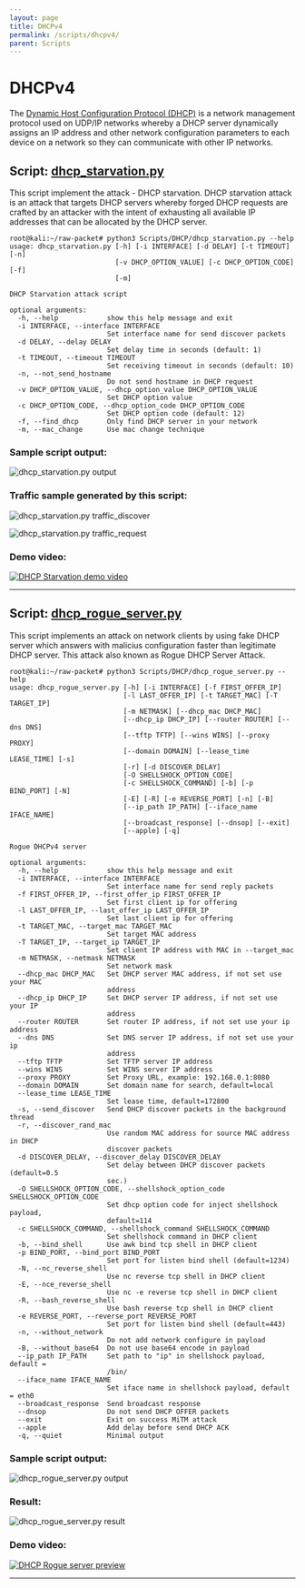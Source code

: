 ```yaml
---
layout: page
title: DHCPv4
permalink: /scripts/dhcpv4/
parent: Scripts
---
```


# DHCPv4

The [Dynamic Host Configuration Protocol (DHCP)](https://en.wikipedia.org/wiki/Dynamic_Host_Configuration_Protocol) is a network management protocol used on UDP/IP networks whereby a DHCP server dynamically assigns an IP address and other network configuration parameters to each device on a network so they can communicate with other IP networks.

## Script: [dhcp_starvation.py](https://github.com/raw-packet/raw-packet/blob/master/Scripts/DHCP/dhcp_starvation.py)

This script implement the attack - DHCP starvation.
DHCP starvation attack is an attack that targets DHCP servers whereby forged DHCP requests are crafted by an attacker with the intent of exhausting all available IP addresses that can be allocated by the DHCP server.

```
root@kali:~/raw-packet# python3 Scripts/DHCP/dhcp_starvation.py --help
usage: dhcp_starvation.py [-h] [-i INTERFACE] [-d DELAY] [-t TIMEOUT] [-n]
                          [-v DHCP_OPTION_VALUE] [-c DHCP_OPTION_CODE] [-f]
                          [-m]

DHCP Starvation attack script

optional arguments:
  -h, --help            show this help message and exit
  -i INTERFACE, --interface INTERFACE
                        Set interface name for send discover packets
  -d DELAY, --delay DELAY
                        Set delay time in seconds (default: 1)
  -t TIMEOUT, --timeout TIMEOUT
                        Set receiving timeout in seconds (default: 10)
  -n, --not_send_hostname
                        Do not send hostname in DHCP request
  -v DHCP_OPTION_VALUE, --dhcp_option_value DHCP_OPTION_VALUE
                        Set DHCP option value
  -c DHCP_OPTION_CODE, --dhcp_option_code DHCP_OPTION_CODE
                        Set DHCP option code (default: 12)
  -f, --find_dhcp       Only find DHCP server in your network
  -m, --mac_change      Use mac change technique
```

### Sample script output:
![dhcp_starvation.py output](https://raw-packet.github.io/static/images/screenshots/dhcp_starvation.py_screenshot.png)

### Traffic sample generated by this script:
![dhcp_starvation.py traffic_discover](https://raw-packet.github.io/static/images/screenshots/dhcp_starvation.py_traffic_discover.png)

![dhcp_starvation.py traffic_request](https://raw-packet.github.io/static/images/screenshots/dhcp_starvation.py_traffic_request.png)

### Demo video:
[![DHCP Starvation demo video](https://raw-packet.github.io/static/images/gifs/dhcp_starvation.gif)](https://youtu.be/rp3R-7pkDl4)

---

## Script: [dhcp_rogue_server.py](https://github.com/raw-packet/raw-packet/blob/master/Scripts/DHCP/dhcp_rogue_server.py)

This script implements an attack on network clients by using fake DHCP server which answers with malicius configuration faster than legitimate DHCP server. This attack also known as Rogue DHCP Server Attack.

```
root@kali:~/raw-packet# python3 Scripts/DHCP/dhcp_rogue_server.py --help
usage: dhcp_rogue_server.py [-h] [-i INTERFACE] [-f FIRST_OFFER_IP]
                            [-l LAST_OFFER_IP] [-t TARGET_MAC] [-T TARGET_IP]
                            [-m NETMASK] [--dhcp_mac DHCP_MAC]
                            [--dhcp_ip DHCP_IP] [--router ROUTER] [--dns DNS]
                            [--tftp TFTP] [--wins WINS] [--proxy PROXY]
                            [--domain DOMAIN] [--lease_time LEASE_TIME] [-s]
                            [-r] [-d DISCOVER_DELAY]
                            [-O SHELLSHOCK_OPTION_CODE]
                            [-c SHELLSHOCK_COMMAND] [-b] [-p BIND_PORT] [-N]
                            [-E] [-R] [-e REVERSE_PORT] [-n] [-B]
                            [--ip_path IP_PATH] [--iface_name IFACE_NAME]
                            [--broadcast_response] [--dnsop] [--exit]
                            [--apple] [-q]

Rogue DHCPv4 server

optional arguments:
  -h, --help            show this help message and exit
  -i INTERFACE, --interface INTERFACE
                        Set interface name for send reply packets
  -f FIRST_OFFER_IP, --first_offer_ip FIRST_OFFER_IP
                        Set first client ip for offering
  -l LAST_OFFER_IP, --last_offer_ip LAST_OFFER_IP
                        Set last client ip for offering
  -t TARGET_MAC, --target_mac TARGET_MAC
                        Set target MAC address
  -T TARGET_IP, --target_ip TARGET_IP
                        Set client IP address with MAC in --target_mac
  -m NETMASK, --netmask NETMASK
                        Set network mask
  --dhcp_mac DHCP_MAC   Set DHCP server MAC address, if not set use your MAC
                        address
  --dhcp_ip DHCP_IP     Set DHCP server IP address, if not set use your IP
                        address
  --router ROUTER       Set router IP address, if not set use your ip address
  --dns DNS             Set DNS server IP address, if not set use your ip
                        address
  --tftp TFTP           Set TFTP server IP address
  --wins WINS           Set WINS server IP address
  --proxy PROXY         Set Proxy URL, example: 192.168.0.1:8080
  --domain DOMAIN       Set domain name for search, default=local
  --lease_time LEASE_TIME
                        Set lease time, default=172800
  -s, --send_discover   Send DHCP discover packets in the background thread
  -r, --discover_rand_mac
                        Use random MAC address for source MAC address in DHCP
                        discover packets
  -d DISCOVER_DELAY, --discover_delay DISCOVER_DELAY
                        Set delay between DHCP discover packets (default=0.5
                        sec.)
  -O SHELLSHOCK_OPTION_CODE, --shellshock_option_code SHELLSHOCK_OPTION_CODE
                        Set dhcp option code for inject shellshock payload,
                        default=114
  -c SHELLSHOCK_COMMAND, --shellshock_command SHELLSHOCK_COMMAND
                        Set shellshock command in DHCP client
  -b, --bind_shell      Use awk bind tcp shell in DHCP client
  -p BIND_PORT, --bind_port BIND_PORT
                        Set port for listen bind shell (default=1234)
  -N, --nc_reverse_shell
                        Use nc reverse tcp shell in DHCP client
  -E, --nce_reverse_shell
                        Use nc -e reverse tcp shell in DHCP client
  -R, --bash_reverse_shell
                        Use bash reverse tcp shell in DHCP client
  -e REVERSE_PORT, --reverse_port REVERSE_PORT
                        Set port for listen bind shell (default=443)
  -n, --without_network
                        Do not add network configure in payload
  -B, --without_base64  Do not use base64 encode in payload
  --ip_path IP_PATH     Set path to "ip" in shellshock payload, default =
                        /bin/
  --iface_name IFACE_NAME
                        Set iface name in shellshock payload, default = eth0
  --broadcast_response  Send broadcast response
  --dnsop               Do not send DHCP OFFER packets
  --exit                Exit on success MiTM attack
  --apple               Add delay before send DHCP ACK
  -q, --quiet           Minimal output
```

### Sample script output:
![dhcp_rogue_server.py output](https://raw-packet.github.io/static/images/screenshots/dhcp_rogue_server.py_screenshot.png)

### Result:
![dhcp_rogue_server.py result](https://raw-packet.github.io/static/images/screenshots/dhcp_rogue_server.py_result.png)

### Demo video:
[![DHCP Rogue server preview](https://raw-packet.github.io/static/images/gifs/dhcp_rogue_server.gif)](https://youtu.be/qiEvRGyucPc)

---
